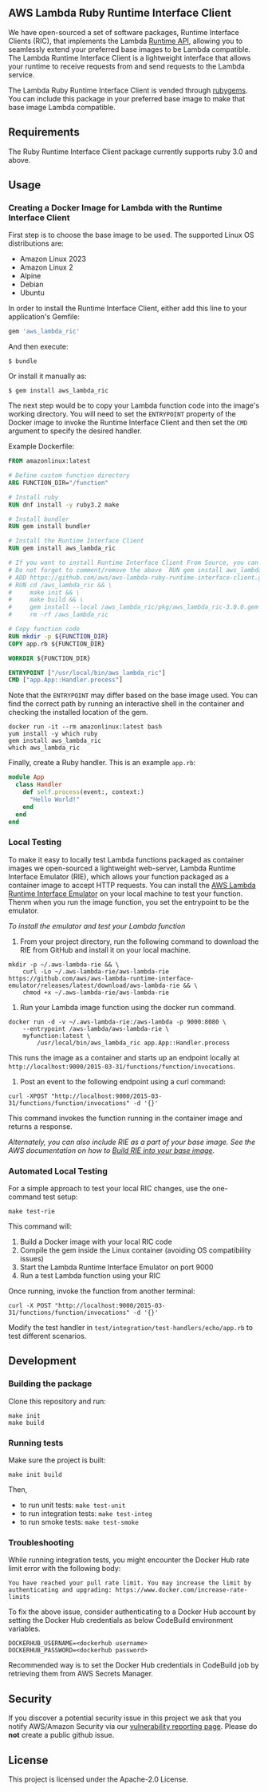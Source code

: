 ## AWS Lambda Ruby Runtime Interface Client

We have open-sourced a set of software packages, Runtime Interface Clients (RIC), that implements the Lambda
[Runtime API](https://docs.aws.amazon.com/lambda/latest/dg/runtimes-api.html), allowing you to seamlessly extend
your preferred base images to be Lambda compatible.
The Lambda Runtime Interface Client is a lightweight interface that allows your runtime to
receive requests from and send requests to the Lambda service.

The Lambda Ruby Runtime Interface Client is vended through [rubygems](https://rubygems.org/gems/aws_lambda_ric). 
You can include this package in your preferred base image to make that base image Lambda compatible.

## Requirements
The Ruby Runtime Interface Client package currently supports ruby 3.0 and above.
 
## Usage

### Creating a Docker Image for Lambda with the Runtime Interface Client
First step is to choose the base image to be used. The supported Linux OS distributions are:

 - Amazon Linux 2023
 - Amazon Linux 2
 - Alpine
 - Debian
 - Ubuntu

In order to install the Runtime Interface Client, either add this line to your application's Gemfile:

```ruby
gem 'aws_lambda_ric'
```

And then execute:

    $ bundle

Or install it manually as:

    $ gem install aws_lambda_ric

The next step would be to copy your Lambda function code into the image's working directory.
You will need to set the `ENTRYPOINT` property of the Docker image to invoke the Runtime Interface Client and
then set the `CMD` argument to specify the desired handler.

Example Dockerfile:
```dockerfile
FROM amazonlinux:latest

# Define custom function directory
ARG FUNCTION_DIR="/function"

# Install ruby
RUN dnf install -y ruby3.2 make

# Install bundler
RUN gem install bundler

# Install the Runtime Interface Client
RUN gem install aws_lambda_ric

# If you want to install Runtime Interface Client From Source, you can uncomment the following `ADD` and `RUN` layers. 
# Do not forget to comment/remove the above `RUN gem install aws_lambda_ric` command.
# ADD https://github.com/aws/aws-lambda-ruby-runtime-interface-client.git /aws_lambda_ric
# RUN cd /aws_lambda_ric && \
#     make init && \
#     make build && \
#     gem install --local /aws_lambda_ric/pkg/aws_lambda_ric-3.0.0.gem && \
#     rm -rf /aws_lambda_ric

# Copy function code
RUN mkdir -p ${FUNCTION_DIR}
COPY app.rb ${FUNCTION_DIR}

WORKDIR ${FUNCTION_DIR}

ENTRYPOINT ["/usr/local/bin/aws_lambda_ric"]
CMD ["app.App::Handler.process"]
```

Note that the `ENTRYPOINT` may differ based on the base image used. You can find the correct path by running an
interactive shell in the container and checking the installed location of the gem.

```shell script
docker run -it --rm amazonlinux:latest bash
yum install -y which ruby
gem install aws_lambda_ric
which aws_lambda_ric
```

Finally, create a Ruby handler. This is an example `app.rb`:

```ruby
module App
  class Handler
    def self.process(event:, context:)
      "Hello World!"
    end
  end
end
```

### Local Testing

To make it easy to locally test Lambda functions packaged as container images we open-sourced a lightweight web-server,
Lambda Runtime Interface Emulator (RIE), which allows your function packaged as a container image to accept HTTP requests.
You can install the [AWS Lambda Runtime Interface Emulator](https://github.com/aws/aws-lambda-runtime-interface-emulator) on your local machine to test your function.
Thenm when you run the image function, you set the entrypoint to be the emulator. 

*To install the emulator and test your Lambda function*

1) From your project directory, run the following command to download the RIE from GitHub and install it on your local machine. 

```shell script
mkdir -p ~/.aws-lambda-rie && \
    curl -Lo ~/.aws-lambda-rie/aws-lambda-rie https://github.com/aws/aws-lambda-runtime-interface-emulator/releases/latest/download/aws-lambda-rie && \
    chmod +x ~/.aws-lambda-rie/aws-lambda-rie
```

1) Run your Lambda image function using the docker run command. 

```shell script
docker run -d -v ~/.aws-lambda-rie:/aws-lambda -p 9000:8080 \
    --entrypoint /aws-lambda/aws-lambda-rie \
    myfunction:latest \
        /usr/local/bin/aws_lambda_ric app.App::Handler.process
```

This runs the image as a container and starts up an endpoint locally at `http://localhost:9000/2015-03-31/functions/function/invocations`. 

1) Post an event to the following endpoint using a curl command: 

```shell script
curl -XPOST "http://localhost:9000/2015-03-31/functions/function/invocations" -d '{}'
```

This command invokes the function running in the container image and returns a response.

*Alternately, you can also include RIE as a part of your base image. See the AWS documentation on how to [Build RIE into your base image](https://docs.aws.amazon.com/lambda/latest/dg/images-test.html#images-test-alternative).*

### Automated Local Testing

For a simple approach to test your local RIC changes, use the one-command test setup:

```shell script
make test-rie
```

This command will:
1. Build a Docker image with your local RIC code
2. Compile the gem inside the Linux container (avoiding OS compatibility issues)
3. Start the Lambda Runtime Interface Emulator on port 9000
4. Run a test Lambda function using your RIC

Once running, invoke the function from another terminal:

```shell script
curl -X POST "http://localhost:9000/2015-03-31/functions/function/invocations" -d '{}'
```

Modify the test handler in `test/integration/test-handlers/echo/app.rb` to test different scenarios.

## Development

### Building the package
Clone this repository and run:

```shell script
make init
make build
```

### Running tests

Make sure the project is built:
```shell script
make init build
```
Then,
* to run unit tests: `make test-unit`
* to run integration tests: `make test-integ`
* to run smoke tests: `make test-smoke`

### Troubleshooting
While running integration tests, you might encounter the Docker Hub rate limit error with the following body:
```
You have reached your pull rate limit. You may increase the limit by authenticating and upgrading: https://www.docker.com/increase-rate-limits
```
To fix the above issue, consider authenticating to a Docker Hub account by setting the Docker Hub credentials as below CodeBuild environment variables.
```shell script
DOCKERHUB_USERNAME=<dockerhub username>
DOCKERHUB_PASSWORD=<dockerhub password>
```
Recommended way is to set the Docker Hub credentials in CodeBuild job by retrieving them from AWS Secrets Manager.

## Security

If you discover a potential security issue in this project we ask that you notify AWS/Amazon Security via our [vulnerability reporting page](http://aws.amazon.com/security/vulnerability-reporting/). Please do **not** create a public github issue.

## License

This project is licensed under the Apache-2.0 License.